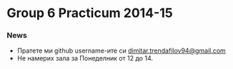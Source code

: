 Group 6 Practicum 2014-15
==================

### News
* Пратете ми github username-ите си dimitar.trendafilov94@gmail.com
* Не намерих зала за Понеделник от 12 до 14.
